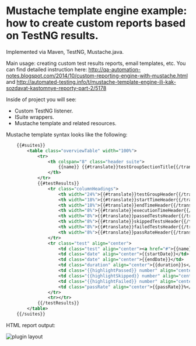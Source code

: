 Mustache template engine example: how to create custom reports based on TestNG results.
======

Implemented via Maven, TestNG, Mustache.java.

Main usage: creating custom test results reports, email templates, etc.
You can find detailed instruction here: http://qa-automation-notes.blogspot.com/2014/10/custom-reporting-engine-with-mustache.html and http://automated-testing.info/t/mustache-template-engine-ili-kak-sozdavat-kastomnye-reporty-part-2/5178

Inside of project you will see: 
 
 - Custom TestNG listener.
 - ISuite wrappers.
 - Mustache template and related resources.

Mustache template syntax looks like the following:
```xml
    {{#suites}}
        <table class="overviewTable" width="100%">
            <tr>
                <th colspan="8" class="header suite">
                    {{name}} {{#translate}}testGroupSectionTitle{{/translate}}:
                </th>
            </tr>
            {{#testResults}}
                <tr class="columnHeadings">
                    <th width="24%">{{#translate}}testGroupHeader{{/translate}}</th>
                    <th width="18%">{{#translate}}startTimeHeader{{/translate}}</th>
                    <th width="18%">{{#translate}}endTimeHeader{{/translate}}</th>
                    <th width="8%">{{#translate}}executionTimeHeader{{/translate}}</th>
                    <th width="8%">{{#translate}}passedTestsHeader{{/translate}}</th>
                    <th width="8%">{{#translate}}skippedTestsHeader{{/translate}}</th>
                    <th width="8%">{{#translate}}failedTestsHeader{{/translate}}</th>
                    <th width="8%">{{#translate}}passRateHeader{{/translate}}</th>
                </tr>
                <tr class="test" align="center">
                    <td class="test" align="center"><a href="#">{{name}}</a></td>
                    <td class="date" align="center">{{startDate}}</td>
                    <td class="date" align="center">{{endDate}}</td>
                    <td class="duration" align="center">{{duration}}s</td>
                    <td class="{{highlightPassed}} number" align="center">{{passed}}</td>
                    <td class="{{highlightSkipped}} number" align="center">{{skipped}}</td>
                    <td class="{{highlightFailed}} number" align="center">{{failed}}</td>
                    <td class="passRate" align="center">{{passRate}}%</td>
                </tr>
                <tr></tr>
            {{/testResults}}
        </table>
    {{/suites}}
```

HTML report output:

![plugin layout](http://2.bp.blogspot.com/-uGZ-ADoaS7E/VDUZ3Fj5MxI/AAAAAAAAAbM/aOU-SZPUw5U/s1600/report.png)

